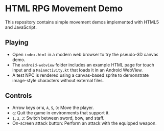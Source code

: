 # HTML RPG Movement Demo

This repository contains simple movement demos implemented with HTML5 and JavaScript.

## Playing

- Open `index.html` in a modern web browser to try the pseudo-3D canvas demo.
- The `android-webview` folder includes an example HTML page for touch input and a `MainActivity.kt` that loads it in an Android WebView.
- A test NPC is rendered using a canvas-based sprite to demonstrate image-style characters without external files.

## Controls

- Arrow keys or `W`, `A`, `S`, `D`: Move the player.
- `q`: Quit the game in environments that support it.
- `1`, `2`, `3`: Switch between sword, bow, and staff.
- On-screen attack button: Perform an attack with the equipped weapon.
